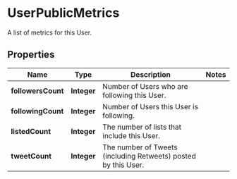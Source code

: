 

# UserPublicMetrics

A list of metrics for this User.

## Properties

| Name | Type | Description | Notes |
|------------ | ------------- | ------------- | -------------|
|**followersCount** | **Integer** | Number of Users who are following this User. |  |
|**followingCount** | **Integer** | Number of Users this User is following. |  |
|**listedCount** | **Integer** | The number of lists that include this User. |  |
|**tweetCount** | **Integer** | The number of Tweets (including Retweets) posted by this User. |  |



